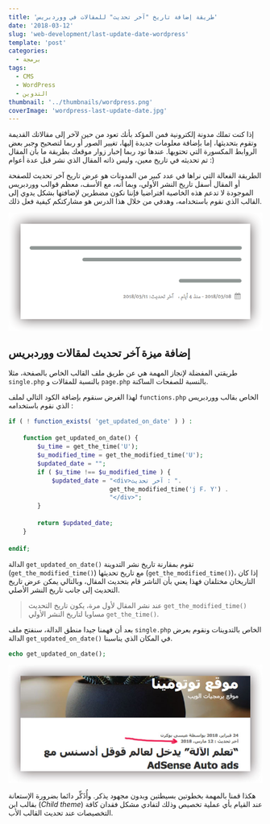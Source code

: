 ```yaml
---
title: 'طريقة إضافة تاريخ "آخر تحديث" للمقالات في ووردبريس'
date: '2018-03-12'
slug: 'web-development/last-update-date-wordpress'
template: 'post'
categories:
  - برمجة
tags:
  - CMS
  - WordPress
  - التدوين
thumbnail: '../thumbnails/wordpress.png'
coverImage: 'wordpress-last-update-date.jpg'
---
```


إذا كنت تملك مدونة إلكترونية فمن المؤكد بأنك تعود من حين لآخر إلى مقالاتك القديمة وتقوم بتحديثها، إما بإضافة معلومات جديدة إليها، تغيير الصور أو ربما لتصحيح وجبر بعض الروابط المكسورة التي تحتويها. عندها تود ربما إخبار زوار موقعك بطريقة ما بأن المقال تم تحديثه في تاريخ معين، وليس ذاته المقال الذي نشر قبل عدة أعوام :)

الطريقة الفعالة التي نراها في عدد كبير من المدونات هو عرض تاريخ آخر تحديث للصفحة أو المقال أسفل تاريخ النشر الأولي، وبما أنه، مع الأسف، معظم قوالب ووردبريس الموجودة لا تدعم هذه الخاصية افتراضيا فإننا نكون مضطرين لإضافتها بشكل يدوي إلى القالب الذي نقوم باستخدامه، وهدفي من خلال هذا الدرس هو مشاركتكم كيفية فعل ذلك.

[![آخر تحديث ـ ووردبريس](../images/wordpress-last-updated-1.png)](../images/wordpress-last-updated-1.png)

## إضافة ميزة آخر تحديث لمقالات ووردبريس

طريقتي المفضلة لإنجاز المهمة هي عن طريق ملف القالب الخاص بالصفحة، مثلا `single.php` بالنسبة للمقالات و `page.php` بالنسبة للصفحات الساكنة.

لهذا الغرض سنقوم بإضافة الكود التالي لملف `functions.php` الخاص بقالب ووردبريس الذي نقوم باستخدامه :

```php
if ( ! function_exists( 'get_updated_on_date' ) ) :

    function get_updated_on_date() {
    	$u_time = get_the_time('U');
    	$u_modified_time = get_the_modified_time('U');
    	$updated_date = "";
    	if ( $u_time !== $u_modified_time ) {
    		$updated_date = "<div>آخر تحديث : ".
    		 				get_the_modified_time('j F، Y') .
    		 				"</div>";
    	}

    	return $updated_date;
    }

endif;
```

الدالة `get_updated_on_date()` تقوم بمقارنة تاريخ نشر التدوينة (`get_the_modified_time()`) مع تاريخ تحديثها (`get_the_modified_time()`)، إذا كان التاريخان مختلفان فهذا يعني بأن الناشر قام بتحديث المقال، وبالتالي يمكن عرض تاريخ التحديث إلى جانب تاريخ النشر الأصلي.

> عند نشر المقال لأول مرة، يكون تاريخ التحديث `get_the_modified_time()` مساويا لتاريخ النشر الأولي `get_the_time()`.

بعد أن فهمنا جيدا منطق الدالة، سنفتح ملف `single.php` الخاص بالتدوينات ونقوم بعرض الدالة `get_updated_on_date()` في المكان الذي يناسبنا.

```php
echo get_updated_on_date();
```

[![](../images/last_update_wordpress_example.jpg)](../images/last_update_wordpress_example.jpg)

هكذا قمنا بالمهمة بخطوتين بسيطتين وبدون مجهود يذكر. وأُذَكِّر دائما بضرورة الإستعانة بقالب ابن (_Child theme_) عند القيام بأي عملية تخصيص وذلك لتفادي مشكل فقدان كافة التخصيصات عند تحديث القالب الأب.
